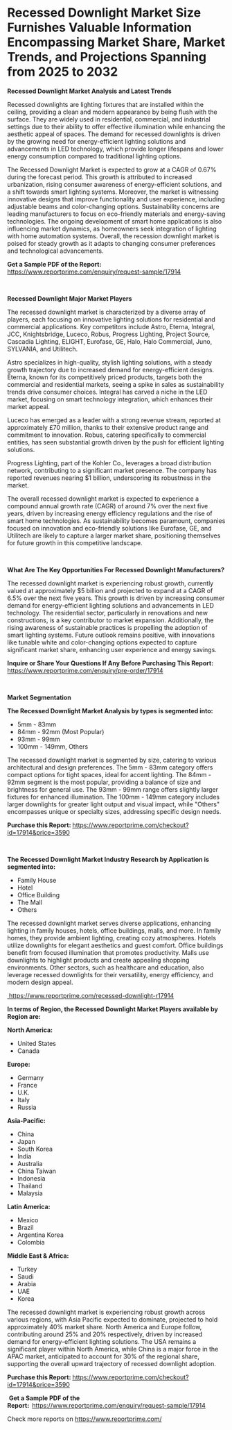 <p><h1>Recessed Downlight Market Size Furnishes Valuable Information Encompassing Market Share, Market Trends, and Projections Spanning from 2025 to 2032</h1></p><p><strong>Recessed Downlight Market Analysis and Latest Trends</strong></p>
<p><p>Recessed downlights are lighting fixtures that are installed within the ceiling, providing a clean and modern appearance by being flush with the surface. They are widely used in residential, commercial, and industrial settings due to their ability to offer effective illumination while enhancing the aesthetic appeal of spaces. The demand for recessed downlights is driven by the growing need for energy-efficient lighting solutions and advancements in LED technology, which provide longer lifespans and lower energy consumption compared to traditional lighting options.</p><p>The Recessed Downlight Market is expected to grow at a CAGR of 0.67% during the forecast period. This growth is attributed to increased urbanization, rising consumer awareness of energy-efficient solutions, and a shift towards smart lighting systems. Moreover, the market is witnessing innovative designs that improve functionality and user experience, including adjustable beams and color-changing options. Sustainability concerns are leading manufacturers to focus on eco-friendly materials and energy-saving technologies. The ongoing development of smart home applications is also influencing market dynamics, as homeowners seek integration of lighting with home automation systems. Overall, the recession downlight market is poised for steady growth as it adapts to changing consumer preferences and technological advancements.</p></p>
<p><strong>Get a Sample PDF of the Report:&nbsp;</strong> <a href="https://www.reportprime.com/enquiry/request-sample/17914?utm_campaign=3299&utm_medium=2&utm_source=Github&utm_content=ia&utm_term=18032025&utm_id=recessed-downlight">https://www.reportprime.com/enquiry/request-sample/17914</a></p>
<p>&nbsp;</p>
<p><strong>Recessed Downlight Major Market Players</strong></p>
<p><p>The recessed downlight market is characterized by a diverse array of players, each focusing on innovative lighting solutions for residential and commercial applications. Key competitors include Astro, Eterna, Integral, JCC, Knightsbridge, Luceco, Robus, Progress Lighting, Project Source, Cascadia Lighting, ELIGHT, Eurofase, GE, Halo, Halo Commercial, Juno, SYLVANIA, and Utilitech.</p><p>Astro specializes in high-quality, stylish lighting solutions, with a steady growth trajectory due to increased demand for energy-efficient designs. Eterna, known for its competitively priced products, targets both the commercial and residential markets, seeing a spike in sales as sustainability trends drive consumer choices. Integral has carved a niche in the LED market, focusing on smart technology integration, which enhances their market appeal. </p><p>Luceco has emerged as a leader with a strong revenue stream, reported at approximately £70 million, thanks to their extensive product range and commitment to innovation. Robus, catering specifically to commercial entities, has seen substantial growth driven by the push for efficient lighting solutions. </p><p>Progress Lighting, part of the Kohler Co., leverages a broad distribution network, contributing to a significant market presence. The company has reported revenues nearing $1 billion, underscoring its robustness in the market.</p><p>The overall recessed downlight market is expected to experience a compound annual growth rate (CAGR) of around 7% over the next five years, driven by increasing energy efficiency regulations and the rise of smart home technologies. As sustainability becomes paramount, companies focused on innovation and eco-friendly solutions like Eurofase, GE, and Utilitech are likely to capture a larger market share, positioning themselves for future growth in this competitive landscape.</p></p>
<p>&nbsp;</p>
<p><strong>What Are The Key Opportunities For Recessed Downlight Manufacturers?</strong></p>
<p><p>The recessed downlight market is experiencing robust growth, currently valued at approximately $5 billion and projected to expand at a CAGR of 6.5% over the next five years. This growth is driven by increasing consumer demand for energy-efficient lighting solutions and advancements in LED technology. The residential sector, particularly in renovations and new constructions, is a key contributor to market expansion. Additionally, the rising awareness of sustainable practices is propelling the adoption of smart lighting systems. Future outlook remains positive, with innovations like tunable white and color-changing options expected to capture significant market share, enhancing user experience and energy savings.</p></p>
<p><strong>Inquire or Share Your Questions If Any Before Purchasing This Report:</strong> <a href="https://www.reportprime.com/enquiry/pre-order/17914?utm_campaign=3299&utm_medium=2&utm_source=Github&utm_content=ia&utm_term=18032025&utm_id=recessed-downlight">https://www.reportprime.com/enquiry/pre-order/17914</a></p>
<p>&nbsp;</p>
<p><strong>Market Segmentation</strong></p>
<p><strong>The Recessed Downlight Market Analysis by types is segmented into:</strong></p>
<p><ul><li>5mm - 83mm</li><li>84mm - 92mm (Most Popular)</li><li>93mm - 99mm</li><li>100mm - 149mm, Others</li></ul></p>
<p><p>The recessed downlight market is segmented by size, catering to various architectural and design preferences. The 5mm - 83mm category offers compact options for tight spaces, ideal for accent lighting. The 84mm - 92mm segment is the most popular, providing a balance of size and brightness for general use. The 93mm - 99mm range offers slightly larger fixtures for enhanced illumination. The 100mm - 149mm category includes larger downlights for greater light output and visual impact, while "Others" encompasses unique or specialty sizes, addressing specific design needs.</p></p>
<p><strong>Purchase this Report:&nbsp;</strong><a href="https://www.reportprime.com/checkout?id=17914&price=3590&utm_campaign=3299&utm_medium=2&utm_source=Github&utm_content=ia&utm_term=18032025&utm_id=recessed-downlight">https://www.reportprime.com/checkout?id=17914&price=3590</a></p>
<p>&nbsp;</p>
<p><strong>The Recessed Downlight Market Industry Research by Application is segmented into:</strong></p>
<p><ul><li>Family House</li><li>Hotel</li><li>Office Building</li><li>The Mall</li><li>Others</li></ul></p>
<p><p>The recessed downlight market serves diverse applications, enhancing lighting in family houses, hotels, office buildings, malls, and more. In family homes, they provide ambient lighting, creating cozy atmospheres. Hotels utilize downlights for elegant aesthetics and guest comfort. Office buildings benefit from focused illumination that promotes productivity. Malls use downlights to highlight products and create appealing shopping environments. Other sectors, such as healthcare and education, also leverage recessed downlights for their versatility, energy efficiency, and modern design appeal.</p></p>
<p><a href="https://www.reportprime.com/recessed-downlight-r17914?utm_campaign=3299&utm_medium=2&utm_source=Github&utm_content=ia&utm_term=18032025&utm_id=recessed-downlight">&nbsp;https://www.reportprime.com/recessed-downlight-r17914</a></p>
<p><strong>In terms of Region, the Recessed Downlight Market Players available by Region are:</strong></p>
<p>
    <p> <strong> North America: </strong>
        <ul>
            <li>United States</li>
            <li>Canada</li>
        </ul>
        </p> 
    <p> <strong> Europe: </strong>
        <ul>
            <li>Germany</li>
            <li>France</li>
            <li>U.K.</li>
            <li>Italy</li>
            <li>Russia</li>
        </ul>
        </p> 
    <p> <strong> Asia-Pacific: </strong>
        <ul>
            <li>China</li>
            <li>Japan</li>
            <li>South Korea</li>
            <li>India</li>
            <li>Australia</li>
            <li>China Taiwan</li>
            <li>Indonesia</li>
            <li>Thailand</li>
            <li>Malaysia</li>
        </ul>
        </p> 
    <p> <strong> Latin America: </strong>
        <ul>
            <li>Mexico</li>
            <li>Brazil</li>
            <li>Argentina Korea</li>
            <li>Colombia</li>
        </ul>
        </p> 
    <p> <strong> Middle East & Africa: </strong>
        <ul>
            <li>Turkey</li>
            <li>Saudi</li>
            <li>Arabia</li>
            <li>UAE</li>
            <li>Korea</li>
        </ul>
    </p>
    </p>
<p><p>The recessed downlight market is experiencing robust growth across various regions, with Asia Pacific expected to dominate, projected to hold approximately 40% market share. North America and Europe follow, contributing around 25% and 20% respectively, driven by increased demand for energy-efficient lighting solutions. The USA remains a significant player within North America, while China is a major force in the APAC market, anticipated to account for 30% of the regional share, supporting the overall upward trajectory of recessed downlight adoption.</p></p>
<p><strong>Purchase this Report: </strong><a href="https://www.reportprime.com/checkout?id=17914&price=3590&utm_campaign=3299&utm_medium=2&utm_source=Github&utm_content=ia&utm_term=18032025&utm_id=recessed-downlight">https://www.reportprime.com/checkout?id=17914&price=3590</a></p>
<p>&nbsp;<strong>Get a Sample PDF of the Report:&nbsp;&nbsp;</strong><a href="https://www.reportprime.com/enquiry/request-sample/17914?utm_campaign=3299&utm_medium=2&utm_source=Github&utm_content=ia&utm_term=18032025&utm_id=recessed-downlight">https://www.reportprime.com/enquiry/request-sample/17914</a></p>
<p><strong></strong></p>
<p>Check more reports on <a href="https://www.reportprime.com/?utm_campaign=3299&utm_medium=2&utm_source=Github&utm_content=ia&utm_term=18032025&utm_id=recessed-downlight">https://www.reportprime.com/</a></p>